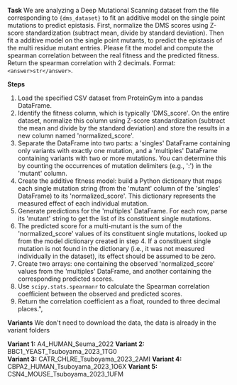 **Task**
We are analyzing a Deep Mutational Scanning dataset from the file corresponding to `{dms_dataset}` to fit an additive model on the single point mutations to predict epistasis. First, normalize the DMS scores using Z-score standardization (subtract mean, divide by standard deviation). Then fit a additive model on the single point mutants, to predict the epistasis of the multi residue mutant entries. Please fit the model and compute the spearman correlation between the real fitness and the predicted fitness. Return the spearman correlation with 2 decimals. Format: `<answer>str</answer>`.

**Steps**

1) Load the specified CSV dataset from ProteinGym into a pandas DataFrame. 
2) Identify the fitness column, which is typically 'DMS_score'. On the entire dataset, normalize this column using Z-score standardization (subtract the mean and divide by the standard deviation) and store the results in a new column named 'normalized_score'. 
3) Separate the DataFrame into two parts: a 'singles' DataFrame containing only variants with exactly one mutation, and a 'multiples' DataFrame containing variants with two or more mutations. You can determine this by counting the occurrences of mutation delimiters (e.g., ':') in the 'mutant' column. 
4) Create the additive fitness model: build a Python dictionary that maps each single mutation string (from the 'mutant' column of the 'singles' DataFrame) to its 'normalized_score'. This dictionary represents the measured effect of each individual mutation. 
5) Generate predictions for the 'multiples' DataFrame. For each row, parse its 'mutant' string to get the list of its constituent single mutations. 
6) The predicted score for a multi-mutant is the sum of the 'normalized_score' values of its constituent single mutations, looked up from the model dictionary created in step 4. If a constituent single mutation is not found in the dictionary (i.e., it was not measured individually in the dataset), its effect should be assumed to be zero. 
7) Create two arrays: one containing the observed 'normalized_score' values from the 'multiples' DataFrame, and another containing the corresponding predicted scores. 
8) Use `scipy.stats.spearmanr` to calculate the Spearman correlation coefficient between the observed and predicted scores. 
9) Return the correlation coefficient as a float, rounded to three decimal places.",



**Variants**
We don't need to download the data, the data is already in the variant folders

**Variant 1:** A4_HUMAN_Seuma_2022
**Variant 2:** BBC1_YEAST_Tsuboyama_2023_1TG0  
**Variant 3:** CATR_CHLRE_Tsuboyama_2023_2AMI
**Variant 4:** CBPA2_HUMAN_Tsuboyama_2023_1O6X
**Variant 5:** CSN4_MOUSE_Tsuboyama_2023_1UFM




